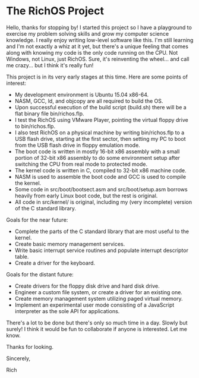 # The RichOS Project

Hello, thanks for stopping by! I started this project so I have a playground to
exercise my problem solving skills and grow my computer science knowledge. I
really enjoy writing low-level software like this. I'm still learning and I'm
not exactly a whiz at it yet, but there's a unique feeling that comes along
with knowing my code is the only code running on the CPU. Not Windows, not
Linux, just RichOS. Sure, it's reinventing the wheel... and call me crazy...
but I think it's really fun!

This project is in its very early stages at this time. Here are some points of
interest:

- My development environment is Ubuntu 15.04 x86-64.
- NASM, GCC, ld, and objcopy are all required to build the OS.
- Upon successful execution of the build script (build.sh) there will be a
flat binary file bin/richos.flp.
- I test the RichOS using VMware Player, pointing the virtual floppy drive to
bin/richos.flp.
- I also test RichOS on a physical machine by writing bin/richos.flp to a USB
flash drive, starting at the first sector, then setting my PC to boot from the
USB flash drive in floppy emulation mode.
- The boot code is written in mostly 16-bit x86 assembly with a small portion of
32-bit x86 assembly to do some environment setup after switching the CPU from
real mode to protected mode.
- The kernel code is written in C, compiled to 32-bit x86 machine code.
- NASM is used to assemble the boot code and GCC is used to compile the kernel.
- Some code in src/boot/bootsect.asm and src/boot/setup.asm borrows heavily from
early Linux boot code, but the rest is original.
- All code in src/kernel/ is original, including my (very incomplete) version
of the C standard library.

Goals for the near future:

- Complete the parts of the C standard library that are most useful to the
kernel.
- Create basic memory management services.
- Write basic interrupt service routines and populate interrupt descriptor table.
- Create a driver for the keyboard.

Goals for the distant future:

- Create drivers for the floppy disk drive and hard disk drive.
- Engineer a custom file system, or create a driver for an existing one.
- Create memory management system utilizing paged virtual memory.
- Implement an experimental user mode consisting of a JavaScript interpreter as
the sole API for applications.

There's a lot to be done but there's only so much time in a day. Slowly but
surely! I think it would be fun to collaborate if anyone is interested.
Let me know.

Thanks for looking.

Sincerely,

Rich